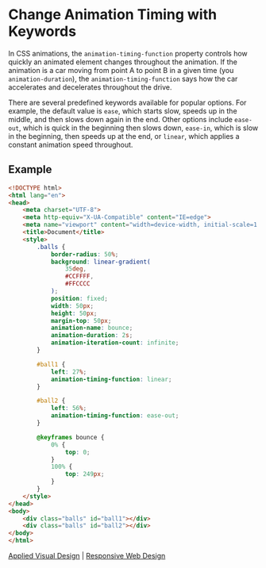 # Change Animation Timing with Keywords

In CSS animations, the `animation-timing-function` property controls how quickly an animated element changes throughout the animation. If the animation is a car moving from point A to point B in a given time (you `animation-duration`), the `animation-timing-function` says how the car accelerates and decelerates throughout the drive.

There are several predefined keywords available for popular options. For example, the default value is `ease`, which starts slow, speeds up in the middle, and then slows down again in the end. Other options include `ease-out`, which is quick in the beginning then slows down, `ease-in`, which is slow in the beginning, then speeds up at the end, or `linear`, which applies a constant animation speed throughout.

## Example

```HTML
<!DOCTYPE html>
<html lang="en">
<head>
    <meta charset="UTF-8">
    <meta http-equiv="X-UA-Compatible" content="IE=edge">
    <meta name="viewport" content="width=device-width, initial-scale=1.0">
    <title>Document</title>
    <style>
        .balls {
            border-radius: 50%;
            background: linear-gradient(
                35deg,
                #CCFFFF,
                #FFCCCC
            );
            position: fixed;
            width: 50px;
            height: 50px;
            margin-top: 50px;
            animation-name: bounce;
            animation-duration: 2s;
            animation-iteration-count: infinite;
        }

        #ball1 {
            left: 27%;
            animation-timing-function: linear;
        }

        #ball2 {
            left: 56%;
            animation-timing-function: ease-out;
        }

        @keyframes bounce {
            0% {
                top: 0;
            }
            100% {
                top: 249px;
            }
        }
    </style>
</head>
<body>
    <div class="balls" id="ball1"></div>
    <div class="balls" id="ball2"></div>
</body>
</html>
```

[Applied Visual Design](../applied-visual-design.md) | [Responsive Web Design](../../responsive-web-design.md)